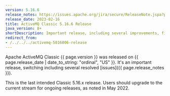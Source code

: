 ```yaml
---
version: 5.16.6
release_notes: https://issues.apache.org/jira/secure/ReleaseNote.jspa?projectId=12311210&version=12351793
release_date: 2023-02-16
title: ActiveMQ Classic 5.16.6 Release
java_version: 8+
shortDescription: Important release, including several improvements, fixes, and dependency updates.
redirect_from:
- /../../../activemq-5016006-release
---
```

Apache ActiveMQ Classic {{ page.version }} was released on {{ page.release_date | date_to_string: "ordinal", "US" }}. It's an important release, switching including several resolved [issues]({{ page.release_notes }}).

<div class="alert alert-warning">
This is the last intended Classic 5.16.x release. Users should upgrade to the current stream for ongoing releases, as noted in May 2022.
</div>
